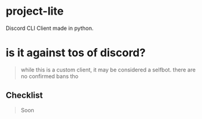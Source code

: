 # project-lite
Discord CLI Client made in python.

# is it against tos of discord?
> while this is a custom client, it may be considered a selfbot. there are no confirmed bans tho

## Checklist
> Soon

